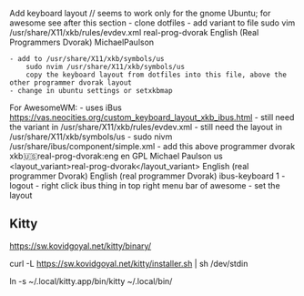 Add keyboard layout
    // seems to work only for the gnome Ubuntu; for awesome see after this section
    - clone dotfiles
    - add variant to file
    sudo vim /usr/share/X11/xkb/rules/evdev.xml
            <variant>
                <configItem>
                    <name>real-prog-dvorak</name>
                    <description>English (Real Programmers Dvorak)</description>
                    <vendor>MichaelPaulson</vendor>
                </configItem>
            </variant>

    - add to /usr/share/X11/xkb/symbols/us
        sudo nvim /usr/share/X11/xkb/symbols/us
        copy the keyboard layout from dotfiles into this file, above the other programmer dvorak layout
    - change in ubuntu settings or setxkbmap

For AwesomeWM:
    - uses iBus https://vas.neocities.org/custom_keyboard_layout_xkb_ibus.html
    - still need the variant in /usr/share/X11/xkb/rules/evdev.xml
    - still need the layout in /usr/share/X11/xkb/symbols/us
    - sudo nivm /usr/share/ibus/component/simple.xml
    - add this above programmer dvorak
        <engine>
            <name>xkb:us:real-prog-dvorak:eng</name>
            <language>en</language>
            <license>GPL</license>
            <author>Michael Paulson</author>
            <layout>us</layout>
            <layout_variant>real-prog-dvorak</layout_variant>
            <longname>English (real programmer Dvorak)</longname>
            <description>English (real programmer Dvorak)</description>
            <icon>ibus-keyboard</icon>
            <rank>1</rank>
        </engine>
    - logout
    - right click ibus thing in top right menu bar of awesome
    - set the layout

## Kitty

https://sw.kovidgoyal.net/kitty/binary/

curl -L https://sw.kovidgoyal.net/kitty/installer.sh | sh /dev/stdin

ln -s ~/.local/kitty.app/bin/kitty ~/.local/bin/
